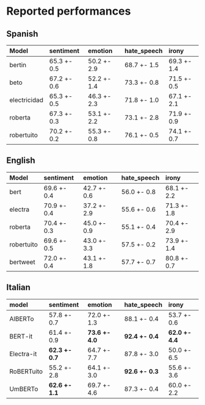 # Reported performances

## Spanish


| Model        | sentiment   | emotion     | hate_speech   | irony       |
|:-------------|:------------|:------------|:--------------|:------------|
| bertin       | 65.3 +- 0.5 | 50.2 +- 2.9 | 68.7 +- 1.5   | 69.3 +- 1.4 |
| beto         | 67.2 +- 0.6 | 52.2 +- 1.4 | 73.3 +- 0.8   | 71.5 +- 0.5 |
| electricidad | 65.3 +- 0.5 | 46.3 +- 2.3 | 71.8 +- 1.0   | 67.1 +- 2.1 |
| roberta      | 67.3 +- 0.3 | 53.1 +- 2.2 | 73.1 +- 2.8   | 71.9 +- 0.9 |
| robertuito   | 70.2 +- 0.2 | 55.3 +- 0.8 | 76.1 +- 0.5   | 74.1 +- 0.7 |


## English

| Model      | sentiment   | emotion     | hate_speech   | irony       |
|:-----------|:------------|:------------|:--------------|:------------|
| bert       | 69.6 +- 0.4 | 42.7 +- 0.6 | 56.0 +- 0.8   | 68.1 +- 2.2 |
| electra    | 70.9 +- 0.4 | 37.2 +- 2.9 | 55.6 +- 0.6   | 71.3 +- 1.8 |
| roberta    | 70.4 +- 0.3 | 45.0 +- 0.9 | 55.1 +- 0.4   | 70.4 +- 2.9 |
| robertuito | 69.6 +- 0.5 | 43.0 +- 3.3 | 57.5 +- 0.2   | 73.9 +- 1.4 |
| bertweet   | 72.0 +- 0.4 | 43.1 +- 1.8 | 57.7 +- 0.7   | 80.8 +- 0.7 |

## Italian

| model      | sentiment     | emotion       | hate_speech       | irony          |
|:-----------|:------------  |:------------  |:--------------    |:------------   |
| AlBERTo    | 57.8 +- 0.7   | 72.0 +- 1.3   | 88.1 +- 0.4       | 53.7 +- 0.6    |
| BERT-it    | 61.4 +- 0.9   |**73.6 +- 4.0**| **92.4 +- 0.4**   |**62.0 +- 4.4** |
| Electra-it |**62.3 +- 0.7**| 64.7 +- 7.7   | 87.8 +- 3.0       | 50.0 +- 6.5    |
| RoBERTuito | 55.2 +- 2.8   | 64.1 +- 3.0   |**92.6 +- 0.3**    | 55.6 +- 3.6    |
| UmBERTo    |**62.6 +- 1.1**| 69.7 +- 4.6   | 87.3 +- 0.4       | 60.0 +- 2.2    |